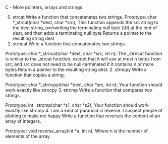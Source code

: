 C - More pointers, arrays and strings

0. strcat
	Write a function that concatenates two strings.
Prototype: char *_strcat(char *dest, char *src);
This function appends the src string to the dest string, overwriting the terminating null byte (\0) at the end of dest, and then adds a terminating null byte
Returns a pointer to the resulting string dest
1. strncat
	Write a function that concatenates two strings.

Prototype: char *_strncat(char *dest, char *src, int n);
The _strncat function is similar to the _strcat function, except that
it will use at most n bytes from src; and
src does not need to be null-terminated if it contains n or more bytes
Return a pointer to the resulting string dest.
2. strncpy
	Write a function that copies a string.

Prototype: char *_strncpy(char *dest, char *src, int n);
Your function should work exactly like strncpy
3. strcmp
	Write a function that compares two strings.

Prototype: int _strcmp(char *s1, char *s2);
Your function should work exactly like strcmp
4. I am a kind of paranoid in reverse. I suspect people of plotting to make me happy
	Write a function that reverses the content of an array of integers.

Prototype: void reverse_array(int *a, int n);
Where n is the number of elements of the array
